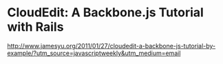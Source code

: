 <!--
id: 3196918890
link: http://kevinisom.info/post/3196918890/cloudedit-a-backbone-js-tutorial-with-rails
slug: cloudedit-a-backbone-js-tutorial-with-rails
date: Wed Feb 09 2011 23:22:55 GMT+1300 (NZDT)
raw: {"blog_name":"kevinisom","id":3196918890,"post_url":"http://kevinisom.info/post/3196918890/cloudedit-a-backbone-js-tutorial-with-rails","slug":"cloudedit-a-backbone-js-tutorial-with-rails","type":"link","date":"2011-02-09 10:22:55 GMT","timestamp":1297246975,"state":"published","format":"html","reblog_key":"USfgyK8M","tags":[],"short_url":"http://tmblr.co/Zw68Yy2_ZHng","highlighted":[],"feed_item":"http://www.jamesyu.org/2011/01/27/cloudedit-a-backbone-js-tutorial-by-example/?utm_source=javascriptweekly&utm_medium=email","from_feed_id":"650234","note_count":0,"title":"CloudEdit: A Backbone.js Tutorial with Rails","url":"http://www.jamesyu.org/2011/01/27/cloudedit-a-backbone-js-tutorial-by-example/?utm_source=javascriptweekly&utm_medium=email","description":""}
publish: 2011-02-09
tags: 
title: CloudEdit: A Backbone.js Tutorial with Rails
-->


CloudEdit: A Backbone.js Tutorial with Rails
============================================

<http://www.jamesyu.org/2011/01/27/cloudedit-a-backbone-js-tutorial-by-example/?utm_source=javascriptweekly&utm_medium=email>

